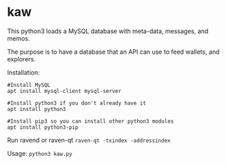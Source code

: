 # kaw

This python3 loads a MySQL database with meta-data, messages, and memos.

The purpose is to have a database that an API can use to feed wallets, and explorers.

Installation:
```
#Install MySQL
apt install mysql-client mysql-server

#Install python3 if you don't already have it
apt install python3

#Install pip3 so you can install other python3 modules
apt install python3-pip
```

Run ravend or raven-qt
```raven-qt -txindex -addressindex```



Usage:
```python3 kaw.py```

